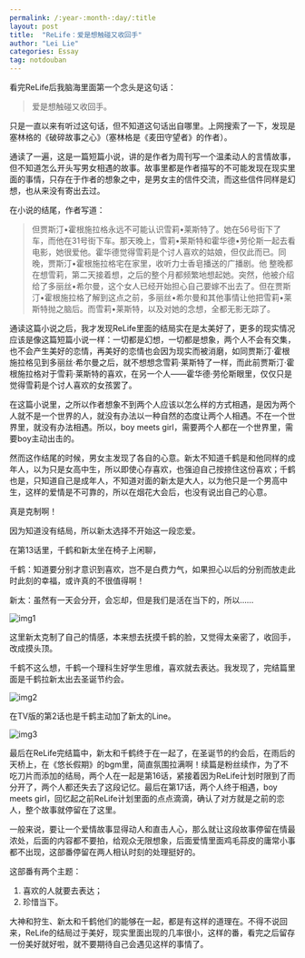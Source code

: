 ```yaml
---
permalink: /:year-:month-:day/:title
layout: post
title:  "ReLife：爱是想触碰又收回手"
author: "Lei Lie"
categories: Essay
tag: notdouban
---
```


看完ReLife后我脑海里面第一个念头是这句话：

> 爱是想触碰又收回手。

只是一直以来有听过这句话，但不知道这句话出自哪里。上网搜索了一下，发现是塞林格的《破碎故事之心》（塞林格是《麦田守望者》的作者）。

通读了一遍，这是一篇短篇小说，讲的是作者为周刊写一个温柔动人的言情故事，但不知道怎么开头写男女相遇的故事。故事里都是作者描写的不可能发现在现实里面的事情，只存在于作者的想象之中，是男女主的信件交流，而这些信件同样是幻想，也从来没有寄出去过。

在小说的结尾，作者写道：

> 但贾斯汀•霍根施拉格永远不可能认识雪莉•莱斯特了。她在56号街下了车，而他在31号街下车。那天晚上，雪莉•莱斯特和霍华德•劳伦斯一起去看电影，她很爱他。霍华德觉得雪莉是个讨人喜欢的姑娘，但仅此而已。同晚，贾斯汀•霍根施拉格宅在家里，收听力士香皂播送的广播剧。他
整晚都在想雪莉，第二天接着想，之后的整个月都频繁地想起她。突然，他被介绍给了多丽丝•希尔曼，这个女人已经开始担心自己要嫁不出去了。但在贾斯汀•霍根施拉格了解到这点之前，多丽丝•希尔曼和其他事情让他把雪莉•莱斯特抛之脑后。而雪莉•莱斯特，以及对她的念想，全都无影无踪了。

通读这篇小说之后，我才发现ReLife里面的结局实在是太美好了，更多的现实情况应该是像这篇短篇小说一样：一切都是幻想，一切都是想象，两个人不会有交集，也不会产生美好的恋情，再美好的恋情也会因为现实而被消磨，如同贾斯汀·霍根施拉格见到多丽丝·希尔曼之后，就不想想念雪莉·莱斯特了一样，而此前贾斯汀·霍根施拉格对于雪莉·莱斯特的喜欢，在另一个人——霍华德·劳伦斯眼里，仅仅只是觉得雪莉是个讨人喜欢的女孩罢了。

在这篇小说里，之所以作者想象不到两个人应该以怎么样的方式相遇，是因为两个人就不是一个世界的人，就没有办法以一种自然的态度让两个人相遇。不在一个世界里，就没有办法相遇。所以，boy meets girl，需要两个人都在一个世界里，需要boy主动出击的。

然而这作结尾的时候，男女主发现了各自的心意。新太不知道千鹤是和他同样的成年人，以为只是女高中生，所以即使心存喜欢，也强迫自己按捺住这份喜欢；千鹤也是，只知道自己是成年人，不知道对面的新太是大人，以为他只是一个男高中生，这样的爱情是不可靠的，所以在烟花大会后，也没有说出自己的心意。

真是克制啊！

因为知道没有结局，所以新太选择不开始这一段恋爱。

在第13话里，千鹤和新太坐在椅子上闲聊，

千鹤：知道要分别才意识到喜欢，岂不是白费力气，如果担心以后的分别而放走此时此刻的幸福，或许真的不很值得啊！

新太：虽然有一天会分开，会忘却，但是我们是活在当下的，所以……

![img1](../../images/img-2023-02-18/img1.jpg)

这里新太克制了自己的情感，本来想去抚摸千鹤的脸，又觉得太亲密了，收回手，改成摸头顶。

千鹤不这么想，千鹤一个理科生好学生思维，喜欢就去表达。我发现了，完结篇里面是千鹤拉新太出去圣诞节约会。

![img2](../../images/img-2023-02-18/img2.jpg)

在TV版的第2话也是千鹤主动加了新太的Line。

![img3](../../images/img-2023-02-18/img3.jpg)

最后在ReLife完结篇中，新太和千鹤终于在一起了，在圣诞节的约会后，在雨后的天桥上，在《悠长假期》的bgm里，简直氛围拉满啊！续篇是粉丝续作，为了不吃刀片而添加的结局，两个人在一起是第16话，紧接着因为ReLife计划时限到了而分开了，两个人都还失去了这段记忆。最后在第17话，两个人终于相遇，boy meets girl，回忆起之前ReLife计划里面的点点滴滴，确认了对方就是之前的恋人，整个故事就停留在了这里。

一般来说，要让一个爱情故事显得动人和直击人心，那么就让这段故事停留在情最浓处，后面的内容都不要拍，给观众无限想象，后面爱情里面鸡毛蒜皮的庸常小事都不出现，这部番停留在两人相认时刻的处理挺好的。

这部番有两个主题：

1. 喜欢的人就要去表达；
2. 珍惜当下。

大神和狩生、新太和千鹤他们的能够在一起，都是有这样的道理在。不得不说回来，ReLife的结局过于美好，现实里面出现的几率很小，这样的番，看完之后留存一份美好就好啦，就不要期待自己会遇见这样的事情了。